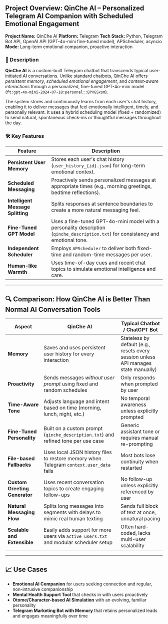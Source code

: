## Project Overview: **QinChe AI – Personalized Telegram AI Companion with Scheduled Emotional Engagement**

**Project Name:** QinChe AI
**Platform:** Telegram
**Tech Stack:** Python, Telegram Bot API, OpenAI API (GPT-4o-mini fine-tuned model), APScheduler, asyncio
**Mode:** Long-term emotional companion, proactive interaction

### 📝 Description

**QinChe AI** is a custom-built Telegram chatbot that transcends typical user-initiated AI conversations. Unlike standard chatbots, QinChe AI offers *persistent memory*, *scheduled emotional engagement*, and *context-aware interactions* through a personalized, fine-tuned GPT-4o-mini model (`ft:gpt-4o-mini-2024-07-18:personal::BPVGSxsm`).

The system stores and continuously learns from each user's chat history, enabling it to deliver messages that feel emotionally intelligent, timely, and personally relevant. It uses a hybrid scheduling model (fixed + randomized) to send natural, spontaneous check-ins or thoughtful messages throughout the day.

### 🛠️ Key Features

| Feature                           | Description                                                                                                                       |
| --------------------------------- | --------------------------------------------------------------------------------------------------------------------------------- |
| **Persistent User Memory**        | Stores each user's chat history (`user_history_{id}.json`) for long-term emotional context.                                       |
| **Scheduled Messaging**           | Proactively sends personalized messages at appropriate times (e.g., morning greetings, bedtime reflections).                      |
| **Intelligent Message Splitting** | Splits responses at sentence boundaries to create a more natural messaging feel.                                                  |
| **Fine-Tuned GPT Model**          | Uses a fine-tuned GPT-4o-mini model with a personality description (`qinche_description.txt`) for consistency and emotional tone. |
| **Independent Scheduler**         | Employs `APScheduler` to deliver both fixed-time and random-time messages per user.                                               |
| **Human-like Warmth**             | Uses time-of-day cues and recent chat topics to simulate emotional intelligence and care.                                         |

---

## 🔍 Comparison: How QinChe AI is Better Than Normal AI Conversation Tools

| **Aspect**                    | **QinChe AI**                                                                           | **Typical Chatbot / ChatGPT Bot**                                                   |
| ----------------------------- | --------------------------------------------------------------------------------------- | ----------------------------------------------------------------------------------- |
| **Memory**                    | Saves and uses persistent user history for every interaction                            | Stateless by default (e.g., resets every session unless API manages state manually) |
| **Proactivity**               | Sends messages *without user prompt* using fixed and random schedules                   | Only responds when prompted by user                                                 |
| **Time-Aware Tone**           | Adjusts language and intent based on time (morning, lunch, night, etc.)                 | No temporal awareness unless explicitly prompted                                    |
| **Fine-Tuned Personality**    | Built on a custom prompt (`qinche_description.txt`) and refined tone per use case       | Generic assistant tone or requires manual re-prompting                              |
| **File-based Fallbacks**      | Uses local JSON history files to restore memory when Telegram `context.user_data` fails | Most bots lose continuity when restarted                                            |
| **Custom Greeting Generator** | Uses recent conversation topics to create engaging follow-ups                           | No follow-up unless explicitly referenced by user                                   |
| **Natural Messaging Flow**    | Splits long messages into segments with delays to mimic real human texting              | Sends full block of text at once, unnatural pacing                                  |
| **Scalable and Extensible**   | Easily adds support for more users via `active_users.txt` and modular scheduler setup   | Often hard-coded, lacks multi-user scalability                                      |

---

## 📈 Use Cases

* **Emotional AI Companion** for users seeking connection and regular, non-intrusive companionship
* **Mental Health Support Tool** that checks in with users proactively
* **Otome/Character-based AI Simulation** with an evolving, familiar personality
* **Telegram Marketing Bot with Memory** that retains personalized leads and engages meaningfully over time
